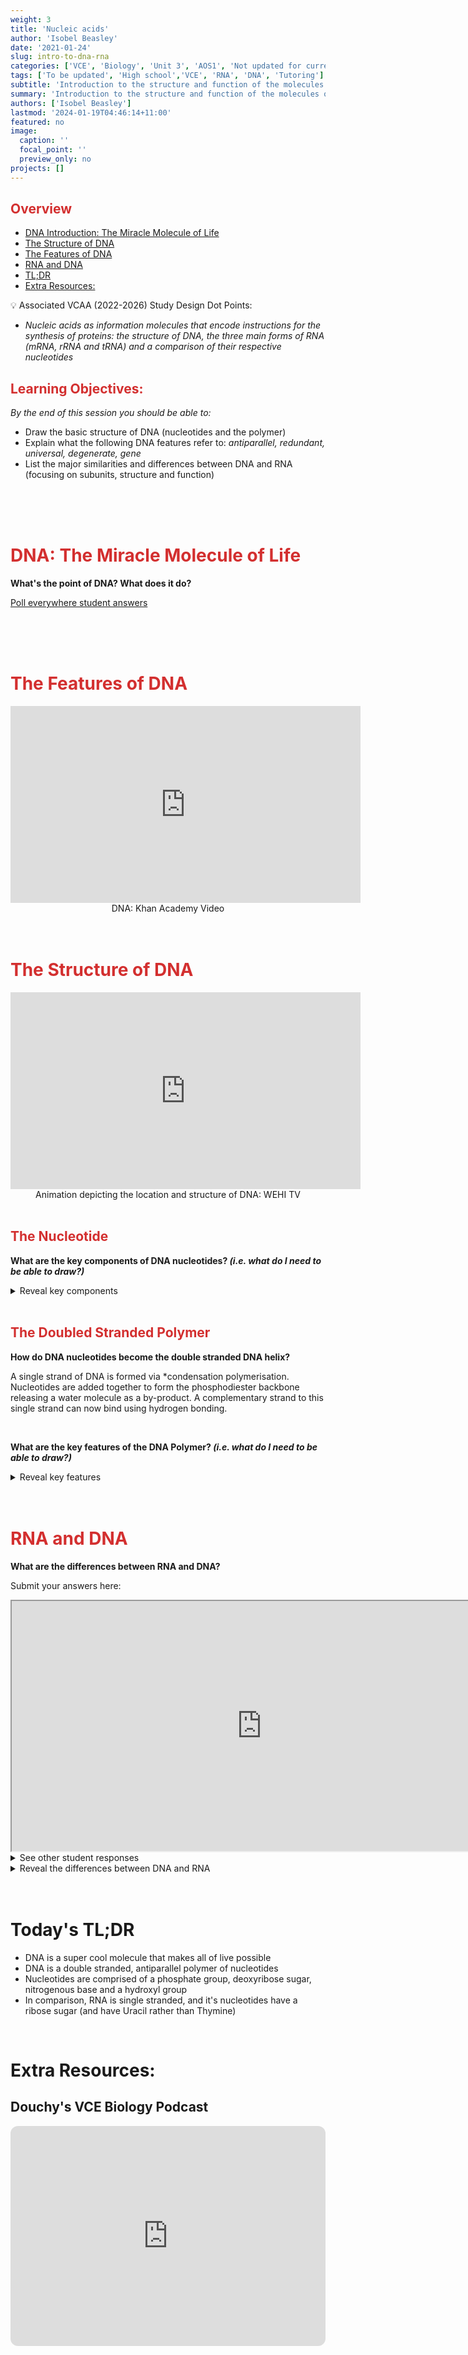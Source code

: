 ```yaml
---
weight: 3
title: 'Nucleic acids'
author: 'Isobel Beasley'
date: '2021-01-24'
slug: intro-to-dna-rna
categories: ['VCE', 'Biology', 'Unit 3', 'AOS1', 'Not updated for current study design']
tags: ['To be updated', 'High school','VCE', 'RNA', 'DNA', 'Tutoring']
subtitle: 'Introduction to the structure and function of the molecules of life: DNA, mRNA, tRNA, and rRNA'
summary: 'Introduction to the structure and function of the molecules of life: DNA, mRNA, tRNA, and rRNA'
authors: ['Isobel Beasley']
lastmod: '2024-01-19T04:46:14+11:00'
featured: no
image:
  caption: ''
  focal_point: ''
  preview_only: no
projects: []
---
```


<h2 style="color:#D32F2F"> Overview </h2>

- [DNA Introduction: The Miracle Molecule of Life](#dna:-the-miracle-molecule-of-life)
- [The Structure of DNA](#the-structure-of-dna)
- [The Features of DNA](#the-features-of-dna)
- [RNA and DNA](#rna-and-dna)
- [TL;DR](#todays-tldr)
- [Extra Resources:](#extra-resources)


<aside>
💡 Associated VCAA (2022-2026) Study Design Dot Points:               <br> 
<ul> <i> 
<li> 
Nucleic acids as information molecules that encode instructions for the synthesis of proteins: the structure of DNA, the three main forms of RNA (mRNA, rRNA and tRNA) and a comparison of their respective nucleotides
</li> 
</i> </ul> 
</aside>



<h2 style="color:#D32F2F"> Learning Objectives: </h2>

*By the end of this session you should be able to:* 

- Draw the basic structure of DNA (nucleotides and the polymer)
- Explain what the following DNA features refer to: *antiparallel, redundant, universal, degenerate, gene*
- List the major similarities and differences between DNA and RNA (focusing on subunits, structure and function)



<br> 
<br>
<br> 

<h1 style="color:#D32F2F"> DNA: The Miracle Molecule of Life </h1> 

<b> What's the point of DNA? What does it do? </b>

[Poll everywhere student answers](https://embed.polleverywhere.com/discourses/o7pm8rXqTyTr8dFpp0Vw2?controls=none&short_poll=true)

<br> 
<br>
<br> 

<h1 style="color:#D32F2F"> The Features of DNA </h1>

<center>

<iframe width="560" height="315" src="https://www.youtube-nocookie.com/embed/_-vZ_g7K6P0?si=IOEBW9XgpKdTa1Zs" title="YouTube video player" frameborder="0" allow="accelerometer; autoplay; clipboard-write; encrypted-media; gyroscope; picture-in-picture; web-share" allowfullscreen></iframe>

<br>
DNA: Khan Academy Video 
</center>

<br> 
<br> 

<h1 style="color:#D32F2F"> The Structure of DNA </h1>

<center>

<iframe width="560" height="315" src="https://www.youtube-nocookie.com/embed/7Hk9jct2ozY?si=tUbFraR6Ku0iJxLK" title="YouTube video player" frameborder="0" allow="accelerometer; autoplay; clipboard-write; encrypted-media; gyroscope; picture-in-picture; web-share" allowfullscreen></iframe>


<br> 
Animation depicting the location and structure of DNA: WEHI TV 
</center>

<br> 

<h2 style="color:#D32F2F"> The Nucleotide </h2> 

<b> What are the key components of DNA nucleotides? <i> (i.e. what do I need to be able to draw?) </i> </b>

<details> <summary> Reveal key components </summary> 
    - Nitrogenous Base
    - Phosphate Group (Negatively Charged)
    - Deoxyribose Sugar
</details> 

<br> 

<h2 style="color:#D32F2F"> The Doubled Stranded Polymer </h2> 

<b> How do DNA nucleotides become the double stranded DNA helix? </b> 
    
A single strand of DNA is formed via *condensation polymerisation. Nucleotides are added together to form the phosphodiester backbone releasing a water molecule as a by-product. A complementary strand to this single strand can now bind using hydrogen bonding. 

<br> 

<b> What are the key features of the DNA Polymer? <i> (i.e. what do I need to be able to draw?) </i> </b> 

<details> <summary> Reveal key features </summary>
<ul>
<li>
Nucleotides
</li>
<li>
Phosphodiester backbone
</li>
<li>
Complementary Base Pairing
</li>
<li>
Antiparallel strands 
</li>
</ul> 
</details> 

<br> 
<br> 
    
<h1 style="color:#D32F2F"> RNA and DNA </h1> 

<b> What are the differences between RNA and DNA? </b> 

Submit your answers here: 
<iframe src="https://pollev-embeds.com/isobelbeasle182" width="800px" height="400px"></iframe>

<br>

<details> <summary> See other student responses </summary>

<iframe src="https://embed.polleverywhere.com/discourses/bnf9RhrM1atuCpYsq5P2E?controls=none&short_poll=true" width="800px" height="600px"></iframe>

</details> 

<details> <summary> Reveal the differences between DNA and RNA </summary> 
    - RNA is a short lived molecule which is more easily transported within the cell
        - mRNA: ***“to carry specific amino acids to the ribosome for protein synthesis”*** VCAA
        - rRNA: to be a ***“structural component of the ribosomes”*** and catalyse the assembly of amino acids into protein chains
        - tRNA: ***“to carry information from the nucleus to the ribosome for protein synthesis”*** VCAA
    - DNA is a long lived, stable molecule which resides in the nucleus.
</details> 

<br>
<br>
    

# Today's TL;DR

- DNA is a super cool molecule that makes all of live possible
- DNA is a double stranded, antiparallel polymer of nucleotides
- Nucleotides are comprised of a phosphate group, deoxyribose sugar, nitrogenous base and a hydroxyl group
- In comparison, RNA is single stranded, and it's nucleotides have a ribose sugar (and have Uracil rather than Thymine)

<br> 

# Extra Resources:

## Douchy's VCE Biology Podcast

<iframe style="border-radius:12px" src="https://open.spotify.com/embed/episode/3k6dFRu1XPmQObB1U8UjhM?utm_source=generator" width="100%" height="352" frameBorder="0" allowfullscreen="" allow="autoplay; clipboard-write; encrypted-media; fullscreen; picture-in-picture" loading="lazy"></iframe>


